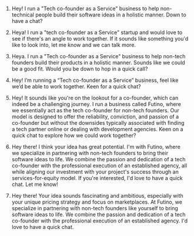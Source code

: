 1. Hey! I run a "Tech co-founder as a Service" business to help non-technical people build their software ideas in a holistic manner. Down to have a chat? 

2. Heya! I run a "tech co-founder as a Service" startup and would love to see if there's an angle to work together. If it sounds like something you'd like to look into, let me know and we can talk more. 

3. Heya. I run a "Tech co-founder as a Service" business to help non-tech founders build their products in a holistic manner. Sounds like we could be a good fit. Would you be down to hop in a quick call? 

4. Hey! I’m running a “Tech co-founder as a Service” business, feel like we’d be able to work together. Keen for a quick chat? 

5. Hey! It sounds like you're on the lookout for a co-founder, which can indeed be a challenging journey. I run a business called Futino, where we essentially act as the tech co-founder for non-tech founders. Our model is designed to offer the reliability, conviction, and passion of a co-founder but without the downsides typically associated with finding a tech partner online or dealing with development agencies. Keen on a quick chat to explore how we could work together?

6. Hey there! I think your idea has great potential. I'm with Futino, where we specialize in partnering with non-tech founders to bring their software ideas to life. We combine the passion and dedication of a tech co-founder with the professional execution of an established agency, all while aligning our investment with your project's success through an services-for-equity model. If you're interested, I'd love to have a quick chat. Let me know!

7. Hey there! Your idea sounds fascinating and ambitious, especially with your unique pricing strategy and focus on marketplaces. At Futino, we specialize in partnering with non-tech founders like yourself to bring software ideas to life. We combine the passion and dedication of a tech co-founder with the professional execution of an established agency. I'd love to have a quick chat. 